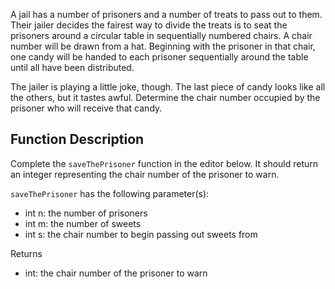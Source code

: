 A jail has a number of prisoners and a number of treats to pass out to them. Their jailer decides the fairest way to divide the treats is to seat the prisoners around a circular table in sequentially numbered chairs. A chair number will be drawn from a hat. Beginning with the prisoner in that chair, one candy will be handed to each prisoner sequentially around the table until all have been distributed.

The jailer is playing a little joke, though. The last piece of candy looks like all the others, but it tastes awful. Determine the chair number occupied by the prisoner who will receive that candy.

## Function Description

Complete the `saveThePrisoner` function in the editor below. It should return an integer representing the chair number of the prisoner to warn.

`saveThePrisoner` has the following parameter(s):

- int n: the number of prisoners
- int m: the number of sweets
- int s: the chair number to begin passing out sweets from

Returns

- int: the chair number of the prisoner to warn